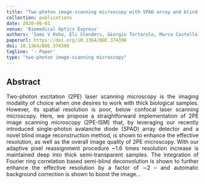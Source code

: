 ```yaml
---
title: "Two-photon image-scanning microscopy with SPAD array and blind image reconstruction"
collection: publications
date: 2020-06-01
venue: 'Biomedical Optics Express'
authors: 'Sami V Koho, Eli Slenders, Giorgio Tortarolo, Marco Castello, Mauro Buttafava, Federica Villa, Elena Tcarenkova, Marcel Ameloot, Paolo Bianchini, Colin JR Sheppard, Alberto Diaspro, Alberto Tosi, Giuseppe Vicidomini'
paperurl: https://doi.org/10.1364/BOE.374398
doi: 10.1364/BOE.374398
tagline: '- Paper'
type: "two-photon image-scanning microscopy"
---
```


<h2> Abstract </h2>
<p align= "justify">
Two-photon excitation (2PE) laser scanning microscopy is the imaging modality of choice when one desires to work with thick biological samples. However, its spatial resolution is poor, below confocal laser scanning microscopy. Here, we propose a straightforward implementation of 2PE image scanning microscopy (2PE-ISM) that, by leveraging our recently introduced single-photon avalanche diode (SPAD) array detector and a novel blind image reconstruction method, is shown to enhance the effective resolution, as well as the overall image quality of 2PE microscopy. With our adaptive pixel reassignment procedure ~1.6 times resolution increase is maintained deep into thick semi-transparent samples. The integration of Fourier ring correlation based semi-blind deconvolution is shown to further enhance the effective resolution by a factor of ∼2 – and automatic background correction is shown to boost the image...
  
  
  
  
